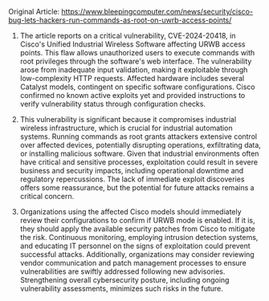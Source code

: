 Original Article: https://www.bleepingcomputer.com/news/security/cisco-bug-lets-hackers-run-commands-as-root-on-uwrb-access-points/

1) The article reports on a critical vulnerability, CVE-2024-20418, in Cisco's Unified Industrial Wireless Software affecting URWB access points. This flaw allows unauthorized users to execute commands with root privileges through the software's web interface. The vulnerability arose from inadequate input validation, making it exploitable through low-complexity HTTP requests. Affected hardware includes several Catalyst models, contingent on specific software configurations. Cisco confirmed no known active exploits yet and provided instructions to verify vulnerability status through configuration checks.

2) This vulnerability is significant because it compromises industrial wireless infrastructure, which is crucial for industrial automation systems. Running commands as root grants attackers extensive control over affected devices, potentially disrupting operations, exfiltrating data, or installing malicious software. Given that industrial environments often have critical and sensitive processes, exploitation could result in severe business and security impacts, including operational downtime and regulatory repercussions. The lack of immediate exploit discoveries offers some reassurance, but the potential for future attacks remains a critical concern.

3) Organizations using the affected Cisco models should immediately review their configurations to confirm if URWB mode is enabled. If it is, they should apply the available security patches from Cisco to mitigate the risk. Continuous monitoring, employing intrusion detection systems, and educating IT personnel on the signs of exploitation could prevent successful attacks. Additionally, organizations may consider reviewing vendor communication and patch management processes to ensure vulnerabilities are swiftly addressed following new advisories. Strengthening overall cybersecurity posture, including ongoing vulnerability assessments, minimizes such risks in the future.